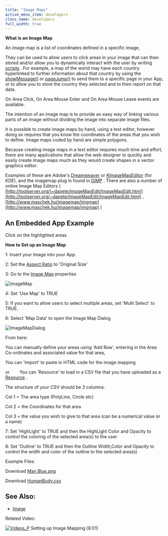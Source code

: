 ```yaml
---
title: "Image Maps"
active_menu_item: developers
class_name: developers
full_width: true
---
```



**What is an Image Map**

An image map is a list of coordinates defined in a specific image,

They can be used to allow users to click areas in your image that can then stored and/or allow you to dynamically interact with the user by writing [scripts](../../../scripting-apis/client-scripting-overview/) . For example, a map of the world may have each country hyperlinked to further information about that country by using the [showMessage()](../../../scripting-apis/client-api/app-functions/showmessage) or [pageJump()](../../../scripting-apis/client-api/page-functions/pagejump) to send them to a specific page in your App, or to allow you to store the country they selected and to then report on that data.

On Area Click, On Area Mouse Enter and On Area Mouse Leave events are available.

The intention of an image map is to provide an easy way of linking various parts of an image without dividing the image into separate image files.

It is possible to create image maps by hand, using a text editor, however doing so requires that you know the coordinates of the areas that you wish to define. Image maps coded by hand are simple polygons.

Because creating image maps in a text editor requires much time and effort, there are many applications that allow the web designer to quickly and easily create image maps much as they would create shapes in a vector graphics editor.

Examples of these are Adobe's [Dreamweaver](http://www.adobe.com/products/dreamweaver/) or [KImageMapEditor](http://www.nongnu.org/kimagemap/index.html) (for KDE), and the imagemap plug in found in [GIMP](http://www.gimp.org/) . There are also a number of online Image Map Editors ( [http://toolserver.org/\~dapete/ImageMapEdit/ImageMapEdit.html](http://toolserver.org/~dapete/ImageMapEdit/ImageMapEdit.html) , [http://www.maschek.hu/imagemap/imgmap](http://www.maschek.hu/imagemap/imgmap) )

## An Embedded App Example

Click on the highlighted areas

<p style="margin: 0px 0px 0px 72px;">
<script src="http://ac-static.applicationcraft.com/ac/1.20/live/userlive.js" type="text/javascript">
  </script>
<script type="text/javascript">
   waInitForm("1dac28cc-1685-4713-9769-012a9241e97f", 350, 480,null,null,null, "http://ac.applicationcraft.com/live.html");
  </script>
</p>

**How to Set up an Image Map**

1: Insert your Image into your App.

2: Set the [Aspect Ratio](../../../widget-properties-events/common/image#general) to 'Original Size'

3: Go to the [Image Map](../../../widget-properties-events/common/image#imagemap) properties

![ImageMap](/img/docs/imagemap.png)

4: Set 'Use Map' to TRUE

5: If you want to allow users to select multiple areas, set 'Multi Select' to TRUE.

6: Select 'Map Data' to open the Image Map Dialog

![ImageMapDialog](/img/docs/imagemapdialog.zoom69.png)

From here:

You can manually define your areas using 'Add Row', entering in the Area Co-ordinates and associated value for that area,

You can 'Import' to paste in HTML code for the image mapping

or        You can 'Resource' to load in a CSV file that you have uploaded as a [Resource](../../the-console/console-tabs/resources) .

The structure of your CSV should be 3 columns.

Col 1 = The area type (PolyLine, Circle etc)

Col 2 = the Coordinates for that area

Col 3 = the value you wish to give to that area (can be a numerical value or a name)

7: Set 'HighLight' to TRUE and then the HighLight Color and Opacity to control the coloring of the selected area(s) to the user

8: Set 'Outline' to TRUE and then the Outline Width,Color and Opacity to control the width and color of the outline to the selected area(s)

Example Files:

Download [Man Blue.png](http://www.applicationcraft.com/sites/applicationcraft/files/files/manblue.png)

Download [HumanBody.csv](http://www.applicationcraft.com/sites/applicationcraft/files/files/HumanBody.csv)

## See Also:

 - [Image](../../../widget-properties-events/common/image#imagemap)

Related Video:

[![Videos\_P](/img/docs/videos_p.png)](http://www.youtube.com/watch?v=BMuc8a-ROjQ?autoplay=1&hd=1&fs=1&showsearch=0&rel=0&) Setting up Image Mapping [8:01]

